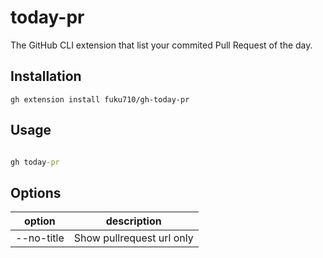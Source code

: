 # today-pr

The GitHub CLI extension that list your commited Pull Request of the day.

## Installation

```
gh extension install fuku710/gh-today-pr
```

## Usage

```cmd

gh today-pr

```

## Options

| option     | description               |
| ---------- | ------------------------- |
| --no-title | Show pullrequest url only |
